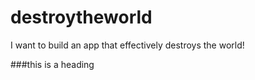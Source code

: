 # destroytheworld
I want to build an app that effectively destroys the world!

###this is a heading
